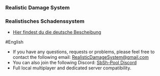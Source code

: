 ### Realistic Damage System
### Realistisches Schadenssystem

- [Hier findest du die deutsche Bescheibung](#Deutsch)

#English

- If you have any questions, requests or problems, please feel free to contact the following email: RealisticDamageSystem@gmail.com
- You can also join the following Discord: [SbSh-Pool Discord](https://discord.com/invite/mfergkwhDu)
- Full local multiplayer and dedicated server compatibility.


